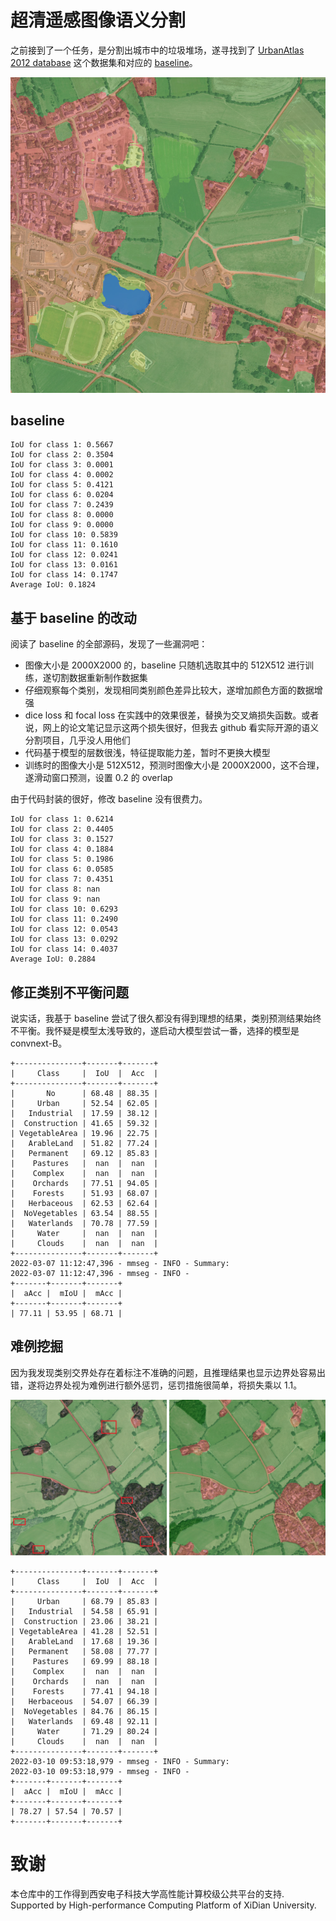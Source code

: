 # 超清遥感图像语义分割

之前接到了一个任务，是分割出城市中的垃圾堆场，遂寻找到了 [UrbanAtlas 2012 database](https://ieee-dataport.org/competitions/data-fusion-contest-2022-dfc2022) 这个数据集和对应的 [baseline](https://github.com/isaaccorley/dfc2022-baseline)。

<p align="center">
    <img src="./imgs/res.png" width="800">
</p>

## baseline

```log
IoU for class 1: 0.5667
IoU for class 2: 0.3504
IoU for class 3: 0.0001
IoU for class 4: 0.0002
IoU for class 5: 0.4121
IoU for class 6: 0.0204
IoU for class 7: 0.2439
IoU for class 8: 0.0000
IoU for class 9: 0.0000
IoU for class 10: 0.5839
IoU for class 11: 0.1610
IoU for class 12: 0.0241
IoU for class 13: 0.0161
IoU for class 14: 0.1747
Average IoU: 0.1824
```

## 基于 baseline 的改动

阅读了 baseline 的全部源码，发现了一些漏洞吧：

- 图像大小是 2000X2000 的，baseline 只随机选取其中的 512X512 进行训练，遂切割数据重新制作数据集
- 仔细观察每个类别，发现相同类别颜色差异比较大，遂增加颜色方面的数据增强
- dice loss 和 focal loss 在实践中的效果很差，替换为交叉熵损失函数。或者说，网上的论文笔记显示这两个损失很好，但我去 github 看实际开源的语义分割项目，几乎没人用他们
- 代码基于模型的层数很浅，特征提取能力差，暂时不更换大模型
- 训练时的图像大小是 512X512，预测时图像大小是 2000X2000，这不合理，遂滑动窗口预测，设置 0.2 的 overlap

由于代码封装的很好，修改 baseline 没有很费力。

```log
IoU for class 1: 0.6214
IoU for class 2: 0.4405
IoU for class 3: 0.1527
IoU for class 4: 0.1884
IoU for class 5: 0.1986
IoU for class 6: 0.0585
IoU for class 7: 0.4351
IoU for class 8: nan
IoU for class 9: nan
IoU for class 10: 0.6293
IoU for class 11: 0.2490
IoU for class 12: 0.0543
IoU for class 13: 0.0292
IoU for class 14: 0.4037
Average IoU: 0.2884
```

## 修正类别不平衡问题

说实话，我基于 baseline 尝试了很久都没有得到理想的结果，类别预测结果始终不平衡。我怀疑是模型太浅导致的，遂启动大模型尝试一番，选择的模型是 convnext-B。

```log
+---------------+-------+-------+
|     Class     |  IoU  |  Acc  |
+---------------+-------+-------+
|       No      | 68.48 | 88.35 |
|     Urban     | 52.54 | 62.05 |
|   Industrial  | 17.59 | 38.12 |
|  Construction | 41.65 | 59.32 |
| VegetableArea | 19.96 | 22.75 |
|   ArableLand  | 51.82 | 77.24 |
|   Permanent   | 69.12 | 85.83 |
|    Pastures   |  nan  |  nan  |
|    Complex    |  nan  |  nan  |
|    Orchards   | 77.51 | 94.05 |
|    Forests    | 51.93 | 68.07 |
|   Herbaceous  | 62.53 | 62.64 |
|  NoVegetables | 63.54 | 88.55 |
|   Waterlands  | 70.78 | 77.59 |
|     Water     |  nan  |  nan  |
|     Clouds    |  nan  |  nan  |
+---------------+-------+-------+
2022-03-07 11:12:47,396 - mmseg - INFO - Summary:
2022-03-07 11:12:47,396 - mmseg - INFO - 
+-------+-------+-------+
|  aAcc |  mIoU |  mAcc |
+-------+-------+-------+
| 77.11 | 53.95 | 68.71 |
```

## 难例挖掘

因为我发现类别交界处存在着标注不准确的问题，且推理结果也显示边界处容易出错，遂将边界处视为难例进行额外惩罚，惩罚措施很简单，将损失乘以 1.1。

<p align="center">
    <img src="./imgs/compare.png" width="800">
</p>


```log
+---------------+-------+-------+
|     Class     |  IoU  |  Acc  |
+---------------+-------+-------+
|     Urban     | 68.79 | 85.83 |
|   Industrial  | 54.58 | 65.91 |
|  Construction | 23.06 | 38.21 |
| VegetableArea | 41.28 | 52.51 |
|   ArableLand  | 17.68 | 19.36 |
|   Permanent   | 58.08 | 77.77 |
|    Pastures   | 69.99 | 88.18 |
|    Complex    |  nan  |  nan  |
|    Orchards   |  nan  |  nan  |
|    Forests    | 77.41 | 94.18 |
|   Herbaceous  | 54.07 | 66.39 |
|  NoVegetables | 84.76 | 86.15 |
|   Waterlands  | 69.48 | 92.11 |
|     Water     | 71.29 | 80.24 |
|     Clouds    |  nan  |  nan  |
+---------------+-------+-------+
2022-03-10 09:53:18,979 - mmseg - INFO - Summary:
2022-03-10 09:53:18,979 - mmseg - INFO - 
+-------+-------+-------+
|  aAcc |  mIoU |  mAcc |
+-------+-------+-------+
| 78.27 | 57.54 | 70.57 |
+-------+-------+-------+
```

# 致谢

本仓库中的工作得到西安电子科技大学高性能计算校级公共平台的支持. Supported by High-performance Computing Platform of XiDian University.

